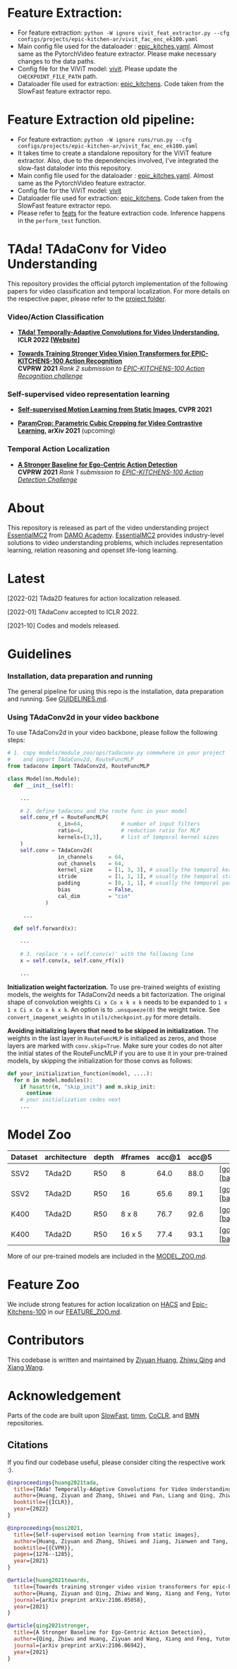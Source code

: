 <!-- # pytorch-video-understanding -->

# Feature Extraction:

* For feature extraction: ```python -W ignore vivit_feat_extractor.py --cfg configs/projects/epic-kitchen-ar/vivit_fac_enc_ek100.yaml ```
* Main config file used for the dataloader : [epic_kitches.yaml](https://github.com/ViswanathaReddyGajjala/feat_extraction/blob/master/configs/epic_kitchens.yaml). Almost same as the PytorchVideo feature extractor. Please make necessary changes to the data paths. 
* Config file for the ViViT model: [vivit](https://github.com/ViswanathaReddyGajjala/feat_extraction/blob/master/configs/projects/epic-kitchen-ar/vivit_fac_enc_ek100.yaml). Please update the ```CHECKPOINT_FILE_PATH``` path.
* Dataloader file used for extraction: [epic_kitchens](https://github.com/ViswanathaReddyGajjala/feat_extraction/blob/master/epic_kitches_dataloader.py). Code taken from the SlowFast feature extractor repo.


# Feature Extraction old pipeline:

* For feature extraction: ```python -W ignore runs/run.py --cfg configs/projects/epic-kitchen-ar/vivit_fac_enc_ek100.yaml ```
* It takes time to create a standalone repository for the ViViT feature extractor. Also, due to the dependencies involved, I've integrated the slow-fast dataloder into this repository.
* Main config file used for the dataloader : [epic_kitches.yaml](https://github.com/ViswanathaReddyGajjala/feat_extraction/blob/master/configs/epic_kitchens.yaml). Almost same as the PytorchVideo feature extractor.
* Config file for the ViViT model: [vivit](https://github.com/ViswanathaReddyGajjala/feat_extraction/blob/master/configs/projects/epic-kitchen-ar/vivit_fac_enc_ek100.yaml)
* Dataloader file used for extraction: [epic_kitchens](https://github.com/ViswanathaReddyGajjala/feat_extraction/blob/master/epic_kitches_dataloader.py). Code taken from the SlowFast feature extractor repo.
* Please refer to [feats](https://github.com/ViswanathaReddyGajjala/feat_extraction/blob/master/runs/test.py) for the feature extraction code. Inference happens in the ```perform_test``` function. 

# 
#
# TAda! TAdaConv for Video Understanding

This repository provides the official pytorch implementation of the following papers for video classification and temporal localization. For more details on the respective paper, please refer to the [project folder](projects/). 

### Video/Action Classification

- **[TAda! Temporally-Adaptive Convolutions for Video Understanding](https://arxiv.org/pdf/2110.06178.pdf), ICLR 2022 [[Website](https://tadaconv-iclr2022.github.io)]**<br> 

- **[Towards Training Stronger Video Vision Transformers for EPIC-KITCHENS-100 Action Recognition](https://arxiv.org/pdf/2106.05058)**<br>**CVPRW 2021** *Rank 2 submission to [EPIC-KITCHENS-100 Action Recognition challenge](https://competitions.codalab.org/competitions/25923#results)*

### Self-supervised video representation learning

- **[Self-supervised Motion Learning from Static Images](https://openaccess.thecvf.com/content/CVPR2021/papers/Huang_Self-Supervised_Motion_Learning_From_Static_Images_CVPR_2021_paper), CVPR 2021**<br>

- **[ParamCrop: Parametric Cubic Cropping for Video Contrastive Learning](https://arxiv.org/abs/2108.10501), arXiv 2021** (upcoming) <br>

### Temporal Action Localization

- **[A Stronger Baseline for Ego-Centric Action Detection](https://arxiv.org/pdf/2106.06942)**<br>**CVPRW 2021**
*Rank 1 submission to [EPIC-KITCHENS-100 Action Detection Challenge](https://competitions.codalab.org/competitions/25926#results)*

# About

This repository is released as part of the video understanding project [EssentialMC2](https://github.com/alibaba/EssentialMC2) from [DAMO Academy](https://damo.alibaba.com/?lang=en). [EssentialMC2](https://github.com/alibaba/EssentialMC2) provides industry-level solutions to video understanding problems, which includes representation learning, relation reasoning and openset life-long learning. 

# Latest

[2022-02] TAda2D features for action localization released.

[2022-01] TAdaConv accepted to ICLR 2022.

[2021-10] Codes and models released.

# Guidelines

### Installation, data preparation and running

The general pipeline for using this repo is the installation, data preparation and running.
See [GUIDELINES.md](GUIDELINES.md).

### Using TAdaConv2d in your video backbone

To use TAdaConv2d in your video backbone, please follow the following steps:

```python
# 1. copy models/module_zoo/ops/tadaconv.py somewhere in your project 
#    and import TAdaConv2d, RouteFuncMLP
from tadaconv import TAdaConv2d, RouteFuncMLP

class Model(nn.Module):
  def __init__(self):

    ...

    # 2. define tadaconv and the route func in your model
    self.conv_rf = RouteFuncMLP(
                c_in=64,            # number of input filters
                ratio=4,            # reduction ratio for MLP
                kernels=[3,3],      # list of temporal kernel sizes
    )
    self.conv = TAdaConv2d(
                in_channels     = 64,
                out_channels    = 64,
                kernel_size     = [1, 3, 3], # usually the temporal kernel size is fixed to be 1
                stride          = [1, 1, 1], # usually the temporal stride is fixed to be 1
                padding         = [0, 1, 1], # usually the temporal padding is fixed to be 0
                bias            = False,
                cal_dim         = "cin"
            )

     ...

  def self.forward(x):

    ...
    
    # 3. replace 'x = self.conv(x)' with the following line
    x = self.conv(x, self.conv_rf(x))

    ...
```

**Initialization weight factorization.** To use pre-trained weights of existing models, the weights for TAdaConv2d needs a bit factorization. The original shape of convolution weights `Ci x Co x k x k` needs to be expanded to `1 x 1 x Ci x Co x k x k`. An option is to `.unsqueeze(0)` the weight twice. See `convert_imagenet_weights` in `utils/checkpoint.py` for more details. 

**Avoiding initializing layers that need to be skipped in initialization.** The weights in the last layer in `RouteFuncMLP` is initialized as zeros, and those layers are marked with `conv.skip=True`. Make sure your codes do not alter the initial states of the RouteFuncMLP if you are to use it in your pre-trained models, by skipping the initialization for those convs as follows:

```python
def your_initialization_function(model, ....):
  for m in model.modules():
    if hasattr(m, "skip_init") and m.skip_init:
      continue
    # your initialization codes next
    ...
```

# Model Zoo

| Dataset | architecture | depth | #frames | acc@1 | acc@5 | checkpoint | config |
| ------------ | ------------ | ------------ | ------------ | ------------ | ------------ | ------------ | ------------ |
| SSV2 | TAda2D | R50 | 8 | 64.0 | 88.0 | [[google drive](https://drive.google.com/file/d/16y6dDf-hcMmJ2jDCV9tRla8aRJZKJXSk/view?usp=sharing)][[baidu](https://pan.baidu.com/s/1CWy35SlWMbKnYqZXESndKg)(code:dlil)] | [tada2d_8f.yaml](configs/projects/tada/ssv2/tada2d_8f.yaml) | 
| SSV2 | TAda2D | R50 | 16 | 65.6 | 89.1 | [[google drive](https://drive.google.com/file/d/1xwCxuFW6DZ0xpEsp_tFJYQRGuHPJe4uS/view?usp=sharing)][[baidu](https://pan.baidu.com/s/1GKUKyDytaKKeCBAerh-4IQ)(code:f857)] | [tada2d_16f.yaml](configs/projects/epic-kitchen-ar/ek100/csn.yaml) | 
| K400 | TAda2D | R50 | 8 x 8 | 76.7 | 92.6 | [[google drive](https://drive.google.com/file/d/1YsbTKLoDwxtStAsP5oxUMbIsw85NvY0O/view?usp=sharing)][[baidu](https://pan.baidu.com/s/1rPPZtVDlEoftkg-r_Di59w)(code:p06d)] |  [tada2d_8x8.yaml](configs/projects/tada/k400/tada2d_8x8.yaml) |
| K400 | TAda2D | R50 | 16 x 5 | 77.4 | 93.1 | [[google drive](https://drive.google.com/file/d/1UQDurxakmnDxa5D2tBuTqTH60BVyW3XM/view?usp=sharing)][[baidu](https://pan.baidu.com/s/1MzFCZU1G1JR2ur9gWd3hCg)(code:6k8h)] | [tada2d_16x5.yaml](configs/projects/tada/k400/tada2d_16x5.yaml) |

More of our pre-trained models are included in the [MODEL_ZOO.md](MODEL_ZOO.md).

# Feature Zoo

We include strong features for action localization on [HACS](http://hacs.csail.mit.edu/) and [Epic-Kitchens-100](https://epic-kitchens.github.io/2021) in our [FEATURE_ZOO.md](FEATURE_ZOO.md).

# Contributors

This codebase is written and maintained by [Ziyuan Huang](https://huang-ziyuan.github.io/), [Zhiwu Qing](https://scholar.google.com/citations?user=q9refl4AAAAJ&hl=zh-CN) and [Xiang Wang](https://scholar.google.com/citations?user=cQbXvkcAAAAJ&hl=zh-CN). 

# Acknowledgement

Parts of the code are built upon [SlowFast](https://github.com/facebookresearch/SlowFast), [timm](https://github.com/rwightman/pytorch-image-models), [CoCLR](https://github.com/TengdaHan/CoCLR), and [BMN](https://github.com/JJBOY/BMN-Boundary-Matching-Network) repositories.

## Citations
If you find our codebase useful, please consider citing the respective work :).
```BibTeX
@inproceedings{huang2021tada,
  title={TAda! Temporally-Adaptive Convolutions for Video Understanding},
  author={Huang, Ziyuan and Zhang, Shiwei and Pan, Liang and Qing, Zhiwu and Tang, Mingqian and Liu, Ziwei and Ang Jr, Marcelo H},
  booktitle={{ICLR}},
  year={2022}
}
```
```BibTeX
@inproceedings{mosi2021,
  title={Self-supervised motion learning from static images},
  author={Huang, Ziyuan and Zhang, Shiwei and Jiang, Jianwen and Tang, Mingqian and Jin, Rong and Ang, Marcelo H},
  booktitle={{CVPR}},
  pages={1276--1285},
  year={2021}
}
```
```BibTeX
@article{huang2021towards,
  title={Towards training stronger video vision transformers for epic-kitchens-100 action recognition},
  author={Huang, Ziyuan and Qing, Zhiwu and Wang, Xiang and Feng, Yutong and Zhang, Shiwei and Jiang, Jianwen and Xia, Zhurong and Tang, Mingqian and Sang, Nong and Ang Jr, Marcelo H},
  journal={arXiv preprint arXiv:2106.05058},
  year={2021}
}
```
```BibTeX
@article{qing2021stronger,
  title={A Stronger Baseline for Ego-Centric Action Detection},
  author={Qing, Zhiwu and Huang, Ziyuan and Wang, Xiang and Feng, Yutong and Zhang, Shiwei and Jiang, Jianwen and Tang, Mingqian and Gao, Changxin and Ang Jr, Marcelo H and Sang, Nong},
  journal={arXiv preprint arXiv:2106.06942},
  year={2021}
}
```
